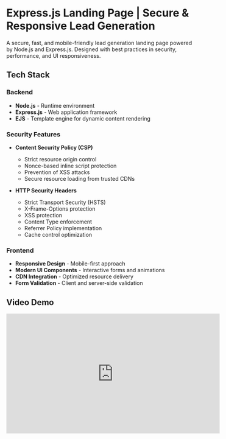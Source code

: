 # Express.js Landing Page | Secure & Responsive Lead Generation

A secure, fast, and mobile-friendly lead generation landing page powered by Node.js and Express.js. Designed with best practices in security, performance, and UI responsiveness.

## Tech Stack

### Backend
- **Node.js** - Runtime environment
- **Express.js** - Web application framework
- **EJS** - Template engine for dynamic content rendering

### Security Features
- **Content Security Policy (CSP)**
  - Strict resource origin control
  - Nonce-based inline script protection
  - Prevention of XSS attacks
  - Secure resource loading from trusted CDNs

- **HTTP Security Headers**
  - Strict Transport Security (HSTS)
  - X-Frame-Options protection
  - XSS protection
  - Content Type enforcement
  - Referrer Policy implementation
  - Cache control optimization

### Frontend
- **Responsive Design** - Mobile-first approach
- **Modern UI Components** - Interactive forms and animations
- **CDN Integration** - Optimized resource delivery
- **Form Validation** - Client and server-side validation

## Video Demo

<iframe width="560" height="315" src="https://www.youtube.com/embed/ndEV7vTXfzU" frameborder="0" allowfullscreen></iframe>

